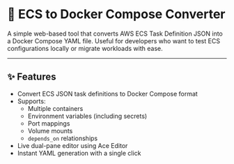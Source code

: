 # 🐳 ECS to Docker Compose Converter

A simple web-based tool that converts AWS ECS Task Definition JSON into a Docker Compose YAML file. Useful for developers who want to test ECS configurations locally or migrate workloads with ease.

---

## ✨ Features

- Convert ECS JSON task definitions to Docker Compose format
- Supports:
  - Multiple containers
  - Environment variables (including secrets)
  - Port mappings
  - Volume mounts
  - `depends_on` relationships
- Live dual-pane editor using Ace Editor
- Instant YAML generation with a single click

